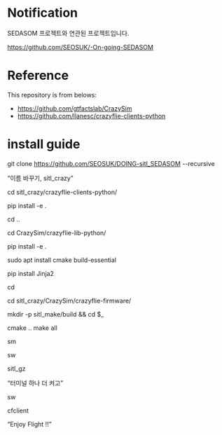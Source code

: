 # Notification

SEDASOM 프로젝트와 연관된 프로젝트입니다.

https://github.com/SEOSUK/-On-going-SEDASOM

# Reference

This repository is from belows:

- https://github.com/gtfactslab/CrazySim
- https://github.com/llanesc/crazyflie-clients-python



# install guide

git clone https://github.com/SEOSUK/DOING-sitl_SEDASOM --recursive

“이름 바꾸기, sitl_crazy”

cd sitl_crazy/crazyflie-clients-python/

pip install -e .

cd ..

cd CrazySim/crazyflie-lib-python/

pip install -e .

sudo apt install cmake build-essential

pip install Jinja2

cd

cd sitl_crazy/CrazySim/crazyflie-firmware/

mkdir -p sitl_make/build && cd $_

cmake ..
make all

sm

sw

sitl_gz

“터미널 하나 더 켜고”

sw

cfclient

“Enjoy Flight !!”
